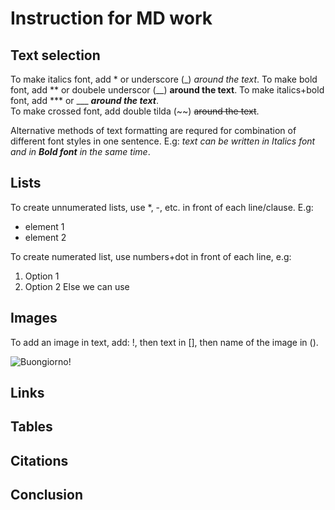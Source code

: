 # Instruction for MD work

## Text selection

To make italics font, add * or underscore  (_) *around the text*. 
To make bold font, add ** or doubele underscor (__)   **around the text**.
 To make italics+bold font, add *** or ___ ***around the text***.   
 To make crossed font, add double tilda (~~)   ~~around the text~~.  

Alternative methods of text formatting are requred for combination of different font styles in one sentence. E.g: _text can be written in Italics font and in **Bold font** in the same time_.
## Lists

To create unnumerated lists, use *, -, etc. in front of each line/clause. E.g:
* element 1
* element 2

To create numerated list, use numbers+dot in front of each line, e.g:
1. Option 1
2. Option 2
   Else we can use
## Images

To add an image in text, add: !, then text in [], then name of the image in ().

![Buongiorno!](Mona.jpg)
## Links

## Tables

## Citations

## Conclusion 